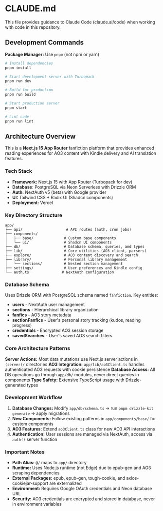 # CLAUDE.md

This file provides guidance to Claude Code (claude.ai/code) when working with code in this repository.

## Development Commands

**Package Manager:** Use `pnpm` (not npm or yarn)

```bash
# Install dependencies
pnpm install

# Start development server with Turbopack
pnpm run dev

# Build for production
pnpm run build

# Start production server
pnpm start

# Lint code
pnpm run lint
```

## Architecture Overview

This is a **Next.js 15 App Router** fanfiction platform that provides enhanced reading experiences for AO3 content with Kindle delivery and AI translation features.

### Tech Stack
- **Framework:** Next.js 15 with App Router (Turbopack for dev)
- **Database:** PostgreSQL via Neon Serverless with Drizzle ORM
- **Auth:** NextAuth v5 (beta) with Google provider
- **UI:** Tailwind CSS + Radix UI (Shadcn components)
- **Deployment:** Vercel

### Key Directory Structure
```
app/
├── api/                    # API routes (auth, cron jobs)
├── components/
│   ├── base/              # Custom base components
│   └── ui/                # Shadcn UI components
├── db/                    # Database schema, queries, and types
├── lib/                   # Core utilities (AO3 client, parsers)
├── explore/               # AO3 content discovery and search
├── library/               # Personal library management
│   └── sections/          # Nested section management
├── settings/              # User preferences and Kindle config
└── auth.ts               # NextAuth configuration
```

### Database Schema
Uses Drizzle ORM with PostgreSQL schema named `fanfiction`. Key entities:
- **users** - NextAuth user management
- **sections** - Hierarchical library organization
- **fanfics** - AO3 story metadata
- **sectionFanfics** - User's personal story tracking (kudos, reading progress)
- **credentials** - Encrypted AO3 session storage
- **savedSearches** - User's saved AO3 search filters

### Core Architecture Patterns

**Server Actions:** Most data mutations use Next.js server actions in `(server)/` directories
**AO3 Integration:** `app/lib/ao3Client.ts` handles authenticated AO3 requests with cookie persistence
**Database Access:** All DB operations go through `app/db/` modules, never direct queries in components
**Type Safety:** Extensive TypeScript usage with Drizzle-generated types

### Development Workflow

1. **Database Changes:** Modify `app/db/schema.ts` → run `pnpm drizzle-kit generate` → apply migrations
2. **New Components:** Follow existing patterns in `app/components/base/` for custom components
3. **AO3 Features:** Extend `ao3Client.ts` class for new AO3 API interactions
4. **Authentication:** User sessions are managed via NextAuth, access via `auth()` server function

### Important Notes

- **Path Alias:** `@/` maps to `app/` directory
- **Runtime:** Uses Node.js runtime (not Edge) due to epub-gen and AO3 scraping dependencies
- **External Packages:** epub, epub-gen, tough-cookie, and axios-cookiejar-support are externalized
- **Environment:** Requires Google OAuth credentials and Neon database URL
- **Security:** AO3 credentials are encrypted and stored in database, never in environment variables